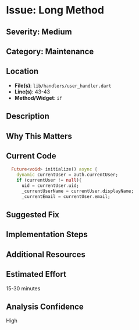 # Issue: Long Method

## Severity: Medium

## Category: Maintenance

## Location
- **File(s)**: `lib/handlers/user_handler.dart`
- **Line(s)**: 43-43
- **Method/Widget**: `if`

## Description


## Why This Matters


## Current Code
```dart
  Future<void> initialize() async {
    dynamic currentUser = auth.currentUser;
    if (currentUser != null){
      uid = currentUser.uid;
      _currentUserName = currentUser.displayName;
      _currentEmail = currentUser.email;
```

## Suggested Fix


## Implementation Steps


## Additional Resources


## Estimated Effort
15-30 minutes

## Analysis Confidence
High

